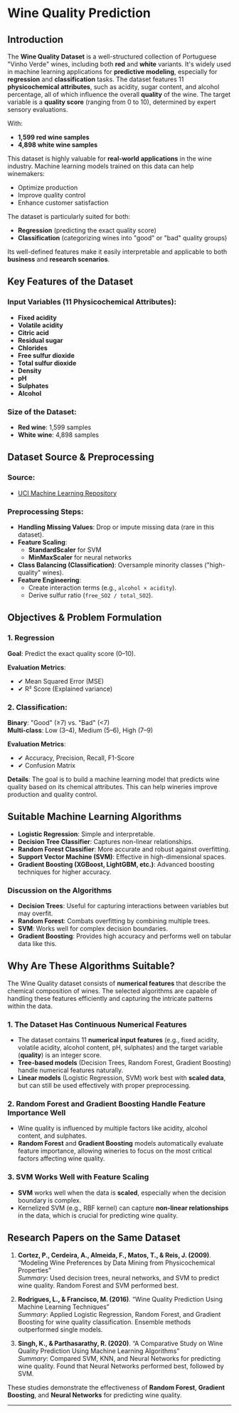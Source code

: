 # Wine Quality Prediction

## Introduction

The **Wine Quality Dataset** is a well-structured collection of Portuguese "Vinho Verde" wines, including both **red** and **white** variants. It's widely used in machine learning applications for **predictive modeling**, especially for **regression** and **classification** tasks. The dataset features 11 **physicochemical attributes**, such as acidity, sugar content, and alcohol percentage, all of which influence the overall **quality** of the wine. The target variable is a **quality score** (ranging from 0 to 10), determined by expert sensory evaluations.

With:
- **1,599 red wine samples**  
- **4,898 white wine samples**

This dataset is highly valuable for **real-world applications** in the wine industry. Machine learning models trained on this data can help winemakers:
- Optimize production
- Improve quality control
- Enhance customer satisfaction

The dataset is particularly suited for both:
- **Regression** (predicting the exact quality score)
- **Classification** (categorizing wines into "good" or "bad" quality groups)

Its well-defined features make it easily interpretable and applicable to both **business** and **research scenarios**.

## Key Features of the Dataset

### Input Variables (11 Physicochemical Attributes):
- **Fixed acidity**
- **Volatile acidity**
- **Citric acid**
- **Residual sugar**
- **Chlorides**
- **Free sulfur dioxide**
- **Total sulfur dioxide**
- **Density**
- **pH**
- **Sulphates**
- **Alcohol**

### Size of the Dataset:
- **Red wine**: 1,599 samples  
- **White wine**: 4,898 samples

## Dataset Source & Preprocessing

### Source:
- [UCI Machine Learning Repository](https://archive.ics.uci.edu/dataset/186/wine)

### Preprocessing Steps:
- **Handling Missing Values**: Drop or impute missing data (rare in this dataset).
- **Feature Scaling**: 
  - **StandardScaler** for SVM
  - **MinMaxScaler** for neural networks
- **Class Balancing (Classification)**: Oversample minority classes ("high-quality" wines).
- **Feature Engineering**:
  - Create interaction terms (e.g., `alcohol × acidity`).
  - Derive sulfur ratio (`free_SO2 / total_SO2`).

## Objectives & Problem Formulation

### 1. Regression
**Goal**: Predict the exact quality score (0–10).

**Evaluation Metrics**:
- ✔ Mean Squared Error (MSE)
- ✔ R² Score (Explained variance)

### 2. Classification:
**Binary**: "Good" (≥7) vs. "Bad" (<7)  
**Multi-class**: Low (3–4), Medium (5–6), High (7–9)

**Evaluation Metrics**:
- ✔ Accuracy, Precision, Recall, F1-Score
- ✔ Confusion Matrix

**Details**: The goal is to build a machine learning model that predicts wine quality based on its chemical attributes. This can help wineries improve production and quality control.

## Suitable Machine Learning Algorithms

- **Logistic Regression**: Simple and interpretable.
- **Decision Tree Classifier**: Captures non-linear relationships.
- **Random Forest Classifier**: More accurate and robust against overfitting.
- **Support Vector Machine (SVM)**: Effective in high-dimensional spaces.
- **Gradient Boosting (XGBoost, LightGBM, etc.)**: Advanced boosting techniques for higher accuracy.

### Discussion on the Algorithms
- **Decision Trees**: Useful for capturing interactions between variables but may overfit.
- **Random Forest**: Combats overfitting by combining multiple trees.
- **SVM**: Works well for complex decision boundaries.
- **Gradient Boosting**: Provides high accuracy and performs well on tabular data like this.

## Why Are These Algorithms Suitable?

The Wine Quality dataset consists of **numerical features** that describe the chemical composition of wines. The selected algorithms are capable of handling these features efficiently and capturing the intricate patterns within the data.

### 1. The Dataset Has Continuous Numerical Features
- The dataset contains 11 **numerical input features** (e.g., fixed acidity, volatile acidity, alcohol content, pH, sulphates) and the target variable (**quality**) is an integer score.
- **Tree-based models** (Decision Trees, Random Forest, Gradient Boosting) handle numerical features naturally.
- **Linear models** (Logistic Regression, SVM) work best with **scaled data**, but can still be used effectively with proper preprocessing.

### 2. Random Forest and Gradient Boosting Handle Feature Importance Well
- Wine quality is influenced by multiple factors like acidity, alcohol content, and sulphates. 
- **Random Forest** and **Gradient Boosting** models automatically evaluate feature importance, allowing wineries to focus on the most critical factors affecting wine quality.

### 3. SVM Works Well with Feature Scaling
- **SVM** works well when the data is **scaled**, especially when the decision boundary is complex.
- Kernelized SVM (e.g., RBF kernel) can capture **non-linear relationships** in the data, which is crucial for predicting wine quality.

## Research Papers on the Same Dataset

1. **Cortez, P., Cerdeira, A., Almeida, F., Matos, T., & Reis, J. (2009)**. “Modeling Wine Preferences by Data Mining from Physicochemical Properties”  
   *Summary*: Used decision trees, neural networks, and SVM to predict wine quality. Random Forest and SVM performed best.

2. **Rodrigues, L., & Francisco, M. (2016)**. “Wine Quality Prediction Using Machine Learning Techniques”  
   *Summary*: Applied Logistic Regression, Random Forest, and Gradient Boosting for wine quality classification. Ensemble methods outperformed single models.

3. **Singh, K., & Parthasarathy, R. (2020)**. “A Comparative Study on Wine Quality Prediction Using Machine Learning Algorithms”  
   *Summary*: Compared SVM, KNN, and Neural Networks for predicting wine quality. Found that Neural Networks performed best, followed by SVM.

These studies demonstrate the effectiveness of **Random Forest**, **Gradient Boosting**, and **Neural Networks** for predicting wine quality.

---

